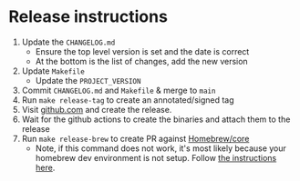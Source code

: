 # Release instructions

1. Update the `CHANGELOG.md`
    * Ensure the top level version is set and the date is correct
    * At the bottom is the list of changes, add the new version
1. Update `Makefile`
    * Update the `PROJECT_VERSION`
1. Commit `CHANGELOG.md` and `Makefile` & merge to `main`
1. Run `make release-tag` to create an annotated/signed tag
1. Visit [github.com](https://github.com/synfinatic/aws-sso-cli) and create the release.
1. Wait for the github actions to create the binaries and attach them to the release
1. Run `make release-brew` to create PR against [Homebrew/core](https://github.com/Homebrew/homebrew-core)
    * Note, if this command does not work, it's most likely because
    your homebrew dev environment is not setup.  Follow 
    [the instructions here](https://docs.brew.sh/How-To-Open-a-Homebrew-Pull-Request#formulae-related-pull-request).
